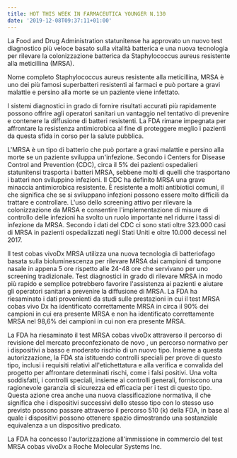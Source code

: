 ```yaml
---
title: HOT THIS WEEK IN FARMACEUTICA YOUNGER N.130
date: '2019-12-08T09:37:11+01:00'
---
```

La Food and Drug Administration statunitense ha approvato un nuovo test diagnostico più veloce basato sulla vitalità batterica e una nuova tecnologia per rilevare la colonizzazione batterica da Staphylococcus aureus resistente alla meticillina (MRSA). 

Nome completo Staphylococcus aureus resistente alla meticillina, MRSA è uno dei più famosi superbatteri resistenti ai farmaci e può portare a gravi malattie e persino alla morte se un paziente viene infettato.

I sistemi diagnostici in grado di fornire risultati accurati più rapidamente possono offrire agli operatori sanitari un vantaggio nel tentativo di prevenire e contenere la diffusione di batteri resistenti. La FDA rimane impegnata per affrontare la resistenza antimicrobica al fine di proteggere meglio i pazienti da questa sfida in corso per la salute pubblica.

L'MRSA è un tipo di batterio che può portare a gravi malattie e persino alla morte se un paziente sviluppa un'infezione. Secondo i Centers for Disease Control and Prevention (CDC), circa il 5% dei pazienti ospedalieri statunitensi trasporta i batteri MRSA, sebbene molti di quelli che trasportano i batteri non sviluppino infezioni. Il CDC ha definito MRSA una grave minaccia antimicrobica resistente. È resistente a molti antibiotici comuni, il che significa che se si sviluppano infezioni possono essere molto difficili da trattare e controllare. L'uso dello screening attivo per rilevare la colonizzazione da MRSA e consentire l'implementazione di misure di controllo delle infezioni ha svolto un ruolo importante nel ridurre i tassi di infezione da MRSA. Secondo i dati del CDC ci sono stati oltre 323.000 casi di MRSA in pazienti ospedalizzati negli Stati Uniti e oltre 10.000 decessi nel 2017.

Il test cobas vivoDx MRSA utilizza una nuova tecnologia di batteriofago basata sulla bioluminescenza per rilevare MRSA dai campioni di tampone nasale in appena 5 ore rispetto alle 24-48 ore che servivano per uno screening tradizionale. Test diagnostici in grado di rilevare MRSA in modo più rapido e semplice potrebbero favorire l'assistenza ai pazienti e aiutare gli operatori sanitari a prevenire la diffusione di MRSA. La FDA ha riesaminato i dati provenienti da studi sulle prestazioni in cui il test MRSA cobas vivo Dx ha identificato correttamente MRSA in circa il 90% dei campioni in cui era presente MRSA e non ha identificato correttamente MRSA nel 98,6% dei campioni in cui non era presente MRSA.

La FDA ha riesaminato il test MRSA cobas vivoDx attraverso il percorso di revisione del mercato preconfezionato de novo , un percorso normativo per i dispositivi a basso e moderato rischio di un nuovo tipo. Insieme a questa autorizzazione, la FDA sta istituendo controlli speciali per prove di questo tipo, inclusi i requisiti relativi all'etichettatura e alla verifica e convalida del progetto per affrontare determinati rischi, come i falsi positivi. Una volta soddisfatti, i controlli speciali, insieme ai controlli generali, forniscono una ragionevole garanzia di sicurezza ed efficacia per i test di questo tipo. Questa azione crea anche una nuova classificazione normativa, il che significa che i dispositivi successivi dello stesso tipo con lo stesso uso previsto possono passare attraverso il percorso 510 (k) della FDA, in base al quale i dispositivi possono ottenere spazio dimostrando una sostanziale equivalenza a un dispositivo predicato.

La FDA ha concesso l'autorizzazione all'immissione in commercio del test MRSA cobas vivoDx a Roche Molecular Systems Inc.
